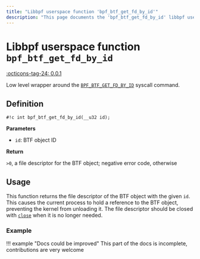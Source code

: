 ```yaml
---
title: "Libbpf userspace function 'bpf_btf_get_fd_by_id'"
description: "This page documents the 'bpf_btf_get_fd_by_id' libbpf userspace function, including its definition, usage, and examples."
---
```

# Libbpf userspace function `bpf_btf_get_fd_by_id`

<!-- [LIBBPF_TAG] -->
[:octicons-tag-24: 0.0.1](https://github.com/libbpf/libbpf/releases/tag/v0.0.1)
<!-- [/LIBBPF_TAG] -->

Low level wrapper around the [`BPF_BTF_GET_FD_BY_ID`](../../../linux/syscall/BPF_BTF_GET_FD_BY_ID.md) syscall command.

## Definition

`#!c int bpf_btf_get_fd_by_id(__u32 id);`

**Parameters**

- `id`: BTF object ID

**Return**

`>0`, a file descriptor for the BTF object; negative error code, otherwise

## Usage

This function returns the file descriptor of the BTF object with the given `id`. This causes the current process to hold a reference to the BTF object, preventing the kernel from unloading it. The file descriptor should be closed with [`close`](https://man7.org/linux/man-pages/man2/close.2.html) when it is no longer needed.

### Example

!!! example "Docs could be improved"
    This part of the docs is incomplete, contributions are very welcome
